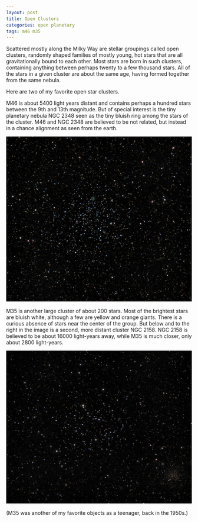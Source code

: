 ```yaml
---
layout: post
title: Open Clusters
categories: open planetary
tags: m46 m35
---
```


Scattered mostly along the Milky Way are stellar groupings called open clusters, randomly shaped families of mostly young, hot stars that are all gravitationally bound to each other.  Most stars are born in such clusters, containing anything between perhaps twenty to a few thousand stars.  All of the stars in a given cluster are about the same age, having formed together from the same nebula.

Here are two of my favorite open star clusters.

M46 is about 5400 light years distant and contains perhaps a hundred stars between the 9th and 13th magnitude. But of special interest is the tiny planetary nebula NGC 2348 seen as the tiny bluish ring among the stars of the cluster. M46 and NGC 2348 are believed to be not related, but instead in a chance alignment as seen from the earth.

![m46 seen using Celestron RASA 8 and ZWO ASI183MC](..\images\m46_2020-03-07T21_38_58_Stack_16bits_240frames_480s.jpg)



M35 is another large cluster of about 200 stars. Most of the brightest stars are bluish white, although a few are yellow and orange giants. There is a curious absence of stars near the center of the group. But below and to the right in the image is a second, more distant cluster NGC 2158. NGC 2158 is believed to be about 16000 light-years away, while M35 is much closer, only about 2800 light-years.

![m35 seen using Celestron RASA 8 and ZWO ASI183MC](..\images\m35_2020-02-09T21_13_41_Stack_16bits_180frames_360s_6-5NI.jpg)

(M35 was another of my favorite objects as a teenager, back in the 1950s.)

